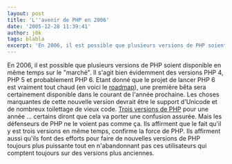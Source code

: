 ```yaml
---
layout: post
title: 'L''avenir de PHP en 2006'
date: '2005-12-28 11:39:41'
author: j0k
tags: blabla
excerpt: 'En 2006, il est possible que plusieurs versions de PHP soient disponible en même temps sur le "marché". Il s''agit bien évidemment des versions PHP 4, PHP 5 et probablement PHP 6. Etant donné que le projet de lancer PHP 6 est vraiment tout chaud (en voici le [roadmap](http://www.j0k3r.net/news-un-apercu-des-nouvelles-fonctionnalites-de-php-6-861.html)), une première      ...'
---
```


En 2006, il est possible que plusieurs versions de PHP soient disponible en même temps sur le "marché". Il s'agit bien évidemment des versions PHP 4, PHP 5 et probablement PHP 6. Etant donné que le projet de lancer PHP 6 est vraiment tout chaud (en voici le [roadmap](http://www.j0k3r.net/news-un-apercu-des-nouvelles-fonctionnalites-de-php-6-861.html)), une première bêta sera certainement disponible dans le courant de l'année prochaine. Les choses marquantes de cette nouvelle version devrait être le support d'Unicode et de nombreux toilettage de vieux code.
[Trois versions de PHP](http://www.nexen.net/news/gen.php/2005/12/27/4890,0,0,0,0.php) pour une année ... certains diront que cela va porter une confusion assurée. Mais les défenseurs de PHP ne le voient pas comme ça. Ils affirment que le fait qu'il y est trois versions en même temps, confirme la force de PHP. Ils affirment aussi qu'ils font des efforts pour faire de nouvelles versions de PHP toujours plus puissante tout en n'abandonnant pas ces utilisateurs qui comptent toujours sur des versions plus anciennes.
